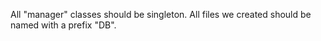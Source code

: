 All "manager" classes should be singleton.
All files we created should be named with a prefix "DB".
